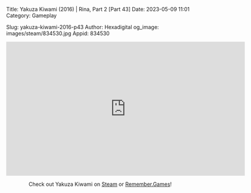 Title: Yakuza Kiwami (2016) | Rina, Part 2 [Part 43]
Date: 2023-05-09 11:01
Category: Gameplay

Slug: yakuza-kiwami-2016-p43
Author: Hexadigital
og_image: images/steam/834530.jpg
Appid: 834530

<center><iframe src="https://www.youtube.com/embed/nf7AkcSdhhM?feature=oembed" allow="accelerometer; autoplay; encrypted-media; gyroscope; picture-in-picture" width="640" height="360" frameborder="0"></iframe>

Check out Yakuza Kiwami on [Steam](https://store.steampowered.com/app/834530/?curator_clanid=34633900) or [Remember.Games](https://remember.games/game/342/)!</center>